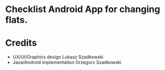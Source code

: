 # Checklist Android App for changing flats.
# Credits
- UX/UI/Graphics design Lukasz Szadkowski
- Java/Android implementation Grzegorz Szadkowski
